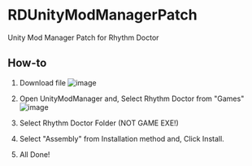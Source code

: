 # RDUnityModManagerPatch
Unity Mod Manager Patch for Rhythm Doctor

## How-to
1. Download file
![image](https://github.com/sujeb2/RDUnityModManagerPatch/assets/89384053/a544fc11-02f3-41ef-8342-8482ff2adf56)

2. Open UnityModManager and, Select Rhythm Doctor from "Games"
![image](https://github.com/sujeb2/RDUnityModManagerPatch/assets/89384053/93a1e9ec-9557-472f-bf48-e7d3e267b7aa)

3.  Select Rhythm Doctor Folder (NOT GAME EXE!)
4.  Select "Assembly" from Installation method and, Click Install.
5.  All Done!
